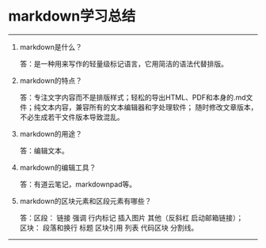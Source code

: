 # markdown学习总结

---

1. markdown是什么？ 

    答：是一种用来写作的轻量级标记语言，它用简洁的语法代替排版。
2. markdown的特点？ 

    答：专注文字内容而不是排版样式；轻松的导出HTML、PDF和本身的.md文件；纯文本内容，兼容所有的文本编辑器和字处理软件； 随时修改文章版本，不必生成若干文件版本导致混乱。
3. markdown的用途？
    
    答：编辑文本。

4. markdown的编辑工具？
    
    答：有道云笔记，markdownpad等。

5. markdown的区块元素和区段元素有哪些？ 

    答：区段： 链接 强调 行内标记 插入图片  其他（反斜杠 启动邮箱链接）；   
    区块： 段落和换行 标题 区块引用 列表 代码区块 分割线。

---


